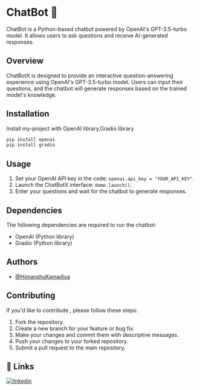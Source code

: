 
# ChatBot 🤖 

ChatBot is a Python-based chatbot powered by OpenAI's GPT-3.5-turbo model. It allows users to ask questions and receive AI-generated responses.


## Overview

ChatBotX is designed to provide an interactive question-answering experience using OpenAI's GPT-3.5-turbo model. Users can input their questions, and the chatbot will generate responses based on the trained model's knowledge.

## Installation

Install my-project with OpenAI library,Gradio library

```bash
pip install openai
pip install gradio
```
    
## Usage


1. Set your OpenAI API key in the code: `openai.api_key = "YOUR_API_KEY"`.
2. Launch the ChatBotX interface: `demo.launch()`.
3. Enter your questions and wait for the chatbot to generate responses.


## Dependencies
The following dependencies are required to run the chatbot:

- OpenAI (Python library)
- Gradio (Python library)
## Authors

- [@HimanshuKamadiya](https://github.com/HimanshuKamadiya)


##  Contributing
If you'd like to contribute , please follow these steps:
1. Fork the repository.
2. Create a new branch for your feature or bug fix.
3. Make your changes and commit them with descriptive messages.
4. Push your changes to your forked repository.
5. Submit a pull request to the main repository.
## 🔗 Links

[![linkedin](https://img.shields.io/badge/linkedin-0A66C2?style=for-the-badge&logo=linkedin&logoColor=white)](https://www.linkedin.com/in/himanshukamadiya-45a942203/)



